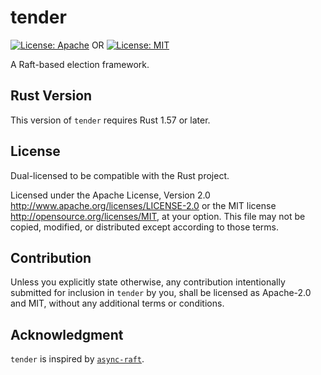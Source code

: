 # tender

[![License: Apache](https://img.shields.io/badge/License-Apache%202.0-red.svg)](LICENSE-APACHE)
OR
[![License: MIT](https://img.shields.io/badge/license-MIT-blue.svg)](LICENSE-MIT)

A Raft-based election framework.

## Rust Version

This version of `tender` requires Rust 1.57 or later.

## License

Dual-licensed to be compatible with the Rust project.

Licensed under the Apache License, Version 2.0
http://www.apache.org/licenses/LICENSE-2.0 or the MIT license
http://opensource.org/licenses/MIT, at your
option. This file may not be copied, modified, or distributed
except according to those terms.

## Contribution

Unless you explicitly state otherwise, any contribution intentionally submitted
for inclusion in `tender` by you, shall be licensed as Apache-2.0 and MIT, without any additional
terms or conditions.

## Acknowledgment

`tender` is inspired by [`async-raft`](https://crates.io/crates/async-raft).
